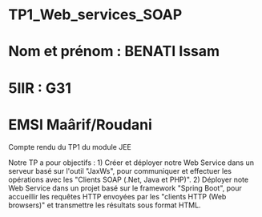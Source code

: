 # TP1_Web_services_SOAP
# Nom et prénom : BENATI Issam
# 5IIR : G31
# EMSI Maârif/Roudani

Compte rendu du TP1 du module JEE

Notre TP a pour objectifs : 
        1) Créer et déployer notre Web Service dans un serveur basé sur l'outil "JaxWs", pour communiquer et effectuer les opérations avec les "Clients SOAP (.Net,                Java et PHP)".
        2) Déployer note Web Service dans un projet basé sur le framework "Spring Boot", pour accueillir les requêtes HTTP envoyées par les "clients HTTP (Web                    browsers)" et transmettre les résultats sous format HTML.
